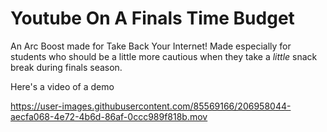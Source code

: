# Youtube On A Finals Time Budget
An Arc Boost made for Take Back Your Internet! Made especially for students who should be a little more cautious when they take a *little* snack break during finals season.

Here's a video of a demo

https://user-images.githubusercontent.com/85569166/206958044-aecfa068-4e72-4b6d-86af-0ccc989f818b.mov

